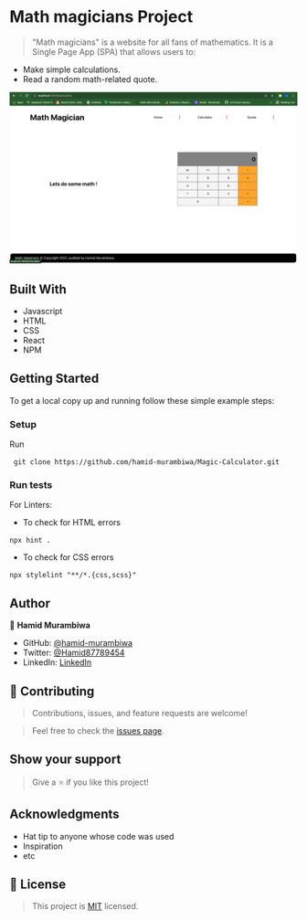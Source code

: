 # Math magicians Project

> "Math magicians" is a website for all fans of mathematics. It is a Single Page App (SPA) that allows users to:

- Make simple calculations.
- Read a random math-related quote.

![screenshot](https://github.com/hamid-murambiwa/Calculator-Img/blob/main/Screenshot%202021-12-01%20at%2010.31.09.png)
## Built With

- Javascript
- HTML
- CSS
- React
- NPM


## Getting Started

To get a local copy up and running follow these simple example steps:
### Setup

Run
```
 git clone https://github.com/hamid-murambiwa/Magic-Calculator.git
```
### Run tests

For Linters:
- To check for HTML errors
```
npx hint .
```

- To check for CSS errors
```
npx stylelint "**/*.{css,scss}"
```
## Author

👤 **Hamid Murambiwa**

- GitHub: [@hamid-murambiwa](https://github.com/hamid-murambiwa/)
- Twitter: [@Hamid87789454](https://twitter.com/Hamid87789454/)
- LinkedIn: [LinkedIn](https://linkedin.com/in/hamid-murambiwa/)

## 🤝 Contributing

> Contributions, issues, and feature requests are welcome!

> Feel free to check the [issues page](https://github.com/hamid-murambiwa/To-Do-list/issues).

## Show your support

> Give a ⭐️ if you like this project!

## Acknowledgments

- Hat tip to anyone whose code was used
- Inspiration
- etc

## 📝 License

> This project is [MIT](./MIT.md) licensed.